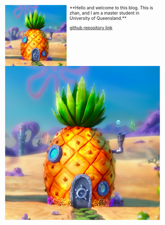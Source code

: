 <img src="/images/pineapple.png" alt="pineapple house" width="200" align="left" style="margin-right: 10px;"/>
**Hello and welcome to this blog. This is zhan, and I am a master student in University of Queensland.**


[github repository link](https://github.com/shizhan1109/shizhan1109.github.io)

![pineapple house](/images/pineapple.png)
